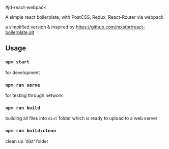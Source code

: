 #jd-react-webpack

A simple react boilerplate, with PostCSS, Redux, React-Router via webpack

a simplified version & inspired by https://github.com/mxstbr/react-boilerplate.git

## Usage

### `npm start`

for development

### `npm run serve`

for testing through network

### `npm run build`

building all files into `dist` folder which is ready to upload to a web server

### `npm run build:clean`

clean up 'dist' folder
